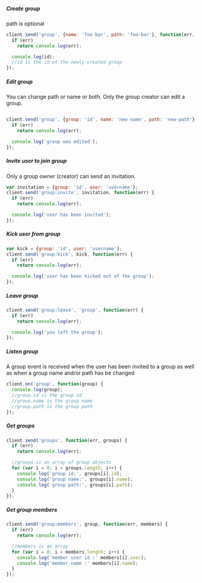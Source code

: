 ##### Create group
path is optional
```javascript
client.send('group', {name: 'foo bar', path: 'foo-bar'}, function(err, id) {
  if (err)
    return console.log(err);

  console.log(id);
  //id is the id of the newly created group
});
```
##### Edit group
You can change path or name or both.
Only the group creator can edit a group.
```javascript

client.send('group', {group: 'id', name: 'new name', path: 'new-path'}, function(err) {
  if (err)
    return console.log(err);

  console.log('group was edited');
});
```
##### Invite user to join group
Only a group owner (creator) can send an invitation.
```javascript
var invitation = {group: 'id', user: 'username'};
client.send('group:invite', invitation, function(err) {
  if (err)
    return console.log(err);

  console.log('user has been invited');
});
```
##### Kick user from group
```javascript
var kick = {group: 'id', user: 'username'};
client.send('group:kick', kick, function(err) {
  if (err)
    return console.log(err);

  console.log('user has been kicked out of the group');
});
```
##### Leave group
```javascript
client.send('group:leave', 'group', function(err) {
  if (err)
    return console.log(err);

  console.log('you left the group');
});
```
##### Listen group
A group event is received when the user has been invited to a group as well as when a group name and/or path has be changed
```javascript
client.on('group', function(group) {
  console.log(group);
  //group.id is the group id
  //group.name is the group name
  //group.path is the group path
});
```
##### Get groups
```javascript
client.send('groups', function(err, groups) {
  if (err)
    return console.log(err);

  //groups is an array of group objects
  for (var i = 0; i < groups.length; i++) {
    console.log('group id:', groups[i].id);
    console.log('group name:', groups[i].name);
    console.log('group path:', groups[i].path);
  }
});
```
##### Get group members
```javascript
client.send('group:members', group, function(err, members) {
  if (err)
    return console.log(err);

  //members is an array
  for (var i = 0; i < members.length; i++) {
    console.log('member user id :' members[i].user);
    console.log('member name :' members[i].name);
  }
});
```